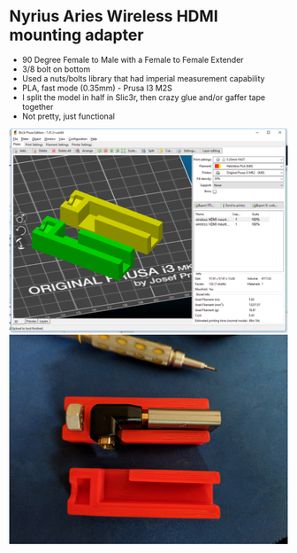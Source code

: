 # Nyrius Aries Wireless HDMI mounting adapter
- 90 Degree Female to Male with a Female to Female Extender
- 3/8 bolt on bottom
- Used a nuts/bolts library that had imperial measurement capability
- PLA, fast mode (0.35mm) - Prusa I3 M2S
- I split the model in half in Slic3r, then crazy glue and/or gaffer tape together
- Not pretty, just functional

![alt text](https://github.com/noetzelj/Functional-3D-Prints/blob/master/Nyrus%20Aries%20Wirelsss%20HDMI%20Transmitter%20Mount/Screenshot%202019-01-20%2013.17.36.png "Slic3r")
![alt text](https://github.com/noetzelj/Functional-3D-Prints/blob/master/Nyrus%20Aries%20Wirelsss%20HDMI%20Transmitter%20Mount/2019-01-20%2013.31.22.jpg "Two Halves")
